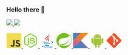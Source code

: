 ### Hello there 🖖

<div style="display: inline_block">
  <a href="https://github.com/VitorDLeo">
    <img height="175em" src="https://github-readme-stats.vercel.app/api?username=VitorDLeo&show_icons=true&theme=github_dark&include_all_commits=true&count_private=true"/>
    <img height="175em" src="https://github-readme-stats.vercel.app/api/top-langs/?username=VitorDLeo&layout=compact&langs_count=16&theme=github_dark&count_private=true"/>
</div>
  
<div style="display: inline_block"><br>
  <img aligns="center" alt="CSS" height="40" width="40" src="https://raw.githubusercontent.com/devicons/devicon/master/icons/javascript/javascript-original.svg">
  <img aligns="center" alt="CSS" height="40" width="40" src="https://raw.githubusercontent.com/devicons/devicon/master/icons/nodejs/nodejs-original.svg">
  <img aligns="center" alt="CSS" height="40" width="40" src="https://raw.githubusercontent.com/devicons/devicon/master/icons/java/java-original.svg">
  <img aligns="center" alt="CSS" height="40" width="40" src="https://raw.githubusercontent.com/devicons/devicon/master/icons/spring/spring-original.svg">
  <img aligns="center" alt="CSS" height="40" width="40" src="https://raw.githubusercontent.com/devicons/devicon/master/icons/kotlin/kotlin-original.svg">
  <img aligns="center" alt="CSS" height="40" width="40" src="https://raw.githubusercontent.com/devicons/devicon/master/icons/android/android-original.svg">
  <img aligns="center" alt="CSS" height="40" width="40" src="https://raw.githubusercontent.com/devicons/devicon/master/icons/git/git-original.svg">
</div>

